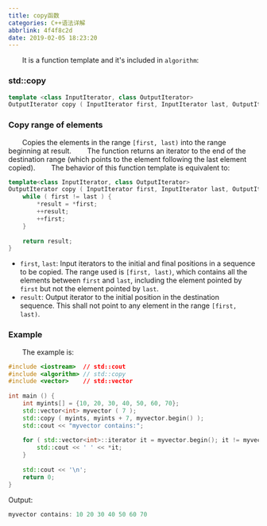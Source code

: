 ```yaml
---
title: copy函数
categories: C++语法详解
abbrlink: 4f4f8c2d
date: 2019-02-05 18:23:20
---
```

&emsp;&emsp;It is a function template and it's included in `algorithm`:

### std::copy

``` cpp
template <class InputIterator, class OutputIterator>
OutputIterator copy ( InputIterator first, InputIterator last, OutputIterator result );
```

### Copy range of elements

&emsp;&emsp;Copies the elements in the range `[first, last)` into the range beginning at result.
&emsp;&emsp;The function returns an iterator to the end of the destination range (which points to the element following the last element copied).
&emsp;&emsp;The behavior of this function template is equivalent to:

``` cpp
template<class InputIterator, class OutputIterator>
OutputIterator copy ( InputIterator first, InputIterator last, OutputIterator result ) {
    while ( first != last ) {
        *result = *first;
        ++result;
        ++first;
    }
​
    return result;
}
```

- `first`, `last`: Input iterators to the initial and final positions in a sequence to be copied. The range used is `[first, last)`, which contains all the elements between `first` and `last`, including the element pointed by `first` but not the element pointed by `last`.
- `result`: Output iterator to the initial position in the destination sequence. This shall not point to any element in the range `[first, last)`.

### Example

&emsp;&emsp;The example is:

``` cpp
#include <iostream>  // std::cout
#include <algorithm> // std::copy
#include <vector>    // std::vector
​
int main () {
    int myints[] = {10, 20, 30, 40, 50, 60, 70};
    std::vector<int> myvector ( 7 );
    std::copy ( myints, myints + 7, myvector.begin() );
    std::cout << "myvector contains:";
​
    for ( std::vector<int>::iterator it = myvector.begin(); it != myvector.end(); ++it ) {
        std::cout << ' ' << *it;
    }
​
    std::cout << '\n';
    return 0;
}
```

Output:

``` cpp
myvector contains: 10 20 30 40 50 60 70
```